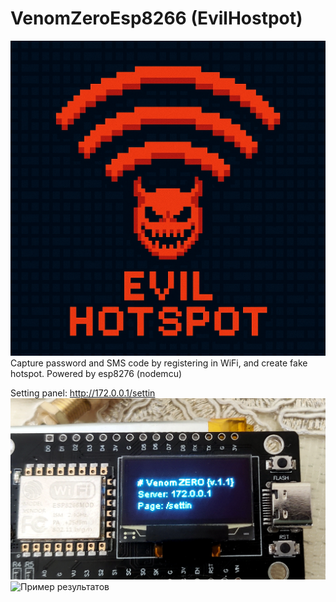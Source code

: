 # VenomZeroEsp8266 (EvilHostpot)
![logo](image/IMG_20250504_212145.png)
Capture password and SMS code by registering in WiFi, and create fake hotspot.
Powered by esp8276 (nodemcu)

Setting panel: http://172.0.0.1/settin
![Шаблон](image/IMG_20250504_210732.png)
![Пример результатов](image/IMG_20250504_210627.png)
